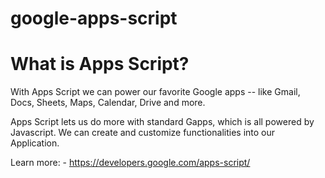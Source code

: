 # google-apps-script

<h1>What is Apps Script?</h1>

With Apps Script we can power our favorite Google apps -- like Gmail, Docs, Sheets, Maps, Calendar, Drive and more.

Apps Script lets us do more with standard Gapps, which is all powered by Javascript. We can create and customize functionalities into our Application.

Learn more:
	- https://developers.google.com/apps-script/
